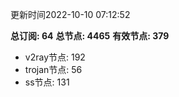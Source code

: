 更新时间2022-10-10 07:12:52

**总订阅: 64**
**总节点: 4465**
**有效节点: 379**
- v2ray节点: 192
- trojan节点: 56
- ss节点: 131

